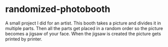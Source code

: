 # randomized-photobooth
A small project I did for an artist.
This booth takes a picture and divides it in multiple parts.
Then all the parts get placed in a random order so the picture becomes a jigsaw of your face.
When the jigsaw is created the picture gets printed by printer.
